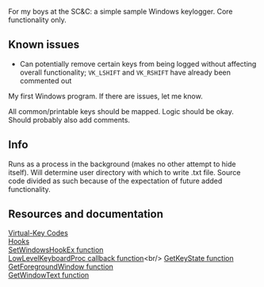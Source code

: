 For my boys at the SC&C: a simple sample Windows keylogger. Core functionality only.

## Known issues
- Can potentially remove certain keys from being logged without affecting overall functionality; `VK_LSHIFT` and `VK_RSHIFT` have already been commented out

My first Windows program. If there are issues, let me know.

All common/printable keys should be mapped. Logic should be okay. Should probably also add comments.

## Info
Runs as a process in the background (makes no other attempt to hide itself). Will determine user directory with which to write .txt file. Source code divided as such because of the expectation of future added functionality.

## Resources and documentation
[Virtual-Key Codes](https://docs.microsoft.com/en-us/windows/desktop/inputdev/virtual-key-codes)<br/>
[Hooks](https://docs.microsoft.com/en-us/windows/desktop/winmsg/hooks)<br/>
[SetWindowsHookEx function](https://docs.microsoft.com/en-us/windows/desktop/api/winuser/nf-winuser-setwindowshookexw)<br/>
[LowLevelKeyboardProc callback function](https://msdn.microsoft.com/en-us/library/windows/desktop/ms644985(v=vs.85).aspx)<br/>
[GetKeyState function](https://docs.microsoft.com/en-us/windows/desktop/api/winuser/nf-winuser-getkeystate)<br/>
[GetForegroundWindow function](https://docs.microsoft.com/en-us/windows/desktop/api/winuser/nf-winuser-getforegroundwindow)<br/>
[GetWindowText function](https://docs.microsoft.com/en-us/windows/desktop/api/winuser/nf-winuser-getwindowtextw)<br/>
